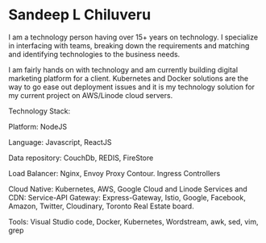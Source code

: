 # Sandeep L Chiluveru

I am a technology person having over 15+ years on technology. 
I specialize in interfacing with teams, breaking down the requirements and matching and identifying technologies to the business needs.


I am fairly hands on with technology and am currently building digital marketing platform for a client. 
Kubernetes and Docker solutions are the way to go ease out deployment issues and it is my technology solution for my current project on AWS/Linode cloud servers.


Technology Stack:


Platform: NodeJS

Language: Javascript, ReactJS

Data repository: CouchDb, REDIS, FireStore

Load Balancer: Nginx, Envoy Proxy Contour. Ingress Controllers

Cloud Native: Kubernetes, AWS, Google Cloud and Linode
Services and CDN: Service-API Gateway: Express-Gateway, Istio, Google, Facebook, Amazon, Twitter, Cloudinary, Toronto Real Estate board.

Tools: Visual Studio code, Docker, Kubernetes, Wordstream, awk, sed, vim, grep

<!---
- 👋 Hi, I’m @sanchil
- 👀 I’m interested in ...
- 🌱 I’m currently learning ...
- 💞️ I’m looking to collaborate on ...
- 📫 How to reach me ...




sanchil/sanchil is a ✨ special ✨ repository because its `README.md` (this file) appears on your GitHub profile.
You can click the Preview link to take a look at your changes.
--->
